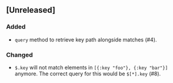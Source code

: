 ## [Unreleased]
### Added
- `query` method to retrieve key path alongside matches (#4).

### Changed
- `$.key` will not match elements in `[{:key "foo"}, {:key "bar"}]` anymore. The correct query for this would be `$[*].key` (#8).
